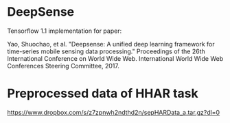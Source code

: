 # DeepSense
Tensorflow 1.1 implementation for paper:

Yao, Shuochao, et al. "Deepsense: A unified deep learning framework for time-series mobile sensing data processing." Proceedings of the 26th International Conference on World Wide Web. International World Wide Web Conferences Steering Committee, 2017.
	
# Preprocessed data of HHAR task
https://www.dropbox.com/s/z7zpnwh2ndthd2n/sepHARData_a.tar.gz?dl=0
